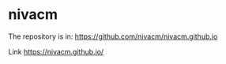 # nivacm

The repository is in:
https://github.com/nivacm/nivacm.github.io

Link
https://nivacm.github.io/

